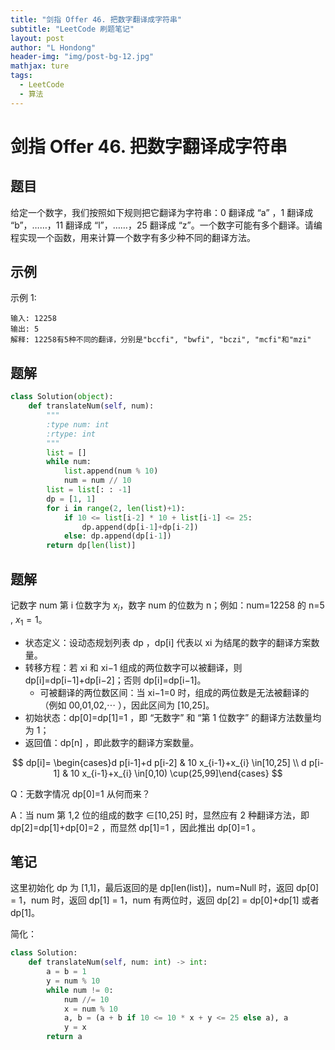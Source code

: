 ```yaml
---
title: "剑指 Offer 46. 把数字翻译成字符串"
subtitle: "LeetCode 刷题笔记"
layout: post
author: "L Hondong"
header-img: "img/post-bg-12.jpg"
mathjax: ture
tags:
  - LeetCode
  - 算法
---
```


# 剑指 Offer 46. 把数字翻译成字符串

## 题目

给定一个数字，我们按照如下规则把它翻译为字符串：0 翻译成 “a” ，1 翻译成 “b”，……，11 翻译成 “l”，……，25 翻译成 “z”。一个数字可能有多个翻译。请编程实现一个函数，用来计算一个数字有多少种不同的翻译方法。

## 示例

示例 1:

```
输入: 12258
输出: 5
解释: 12258有5种不同的翻译，分别是"bccfi", "bwfi", "bczi", "mcfi"和"mzi"
```

## 题解

```python
class Solution(object):
    def translateNum(self, num):
        """
        :type num: int
        :rtype: int
        """
        list = []
        while num:
            list.append(num % 10)
            num = num // 10
        list = list[: : -1]
        dp = [1, 1]
        for i in range(2, len(list)+1):
            if 10 <= list[i-2] * 10 + list[i-1] <= 25:
                dp.append(dp[i-1]+dp[i-2])
            else: dp.append(dp[i-1])
        return dp[len(list)]
```

## 题解

记数字 num 第 i 位数字为 $x_i$，数字 num 的位数为 n；例如：num=12258 的 n=5 , $x_1=1$。

- 状态定义：设动态规划列表 dp ，dp[i] 代表以 xi 为结尾的数字的翻译方案数量。
- 转移方程：若 xi 和 xi−1 组成的两位数字可以被翻译，则 dp[i]=dp[i−1]+dp[i−2]；否则 dp[i]=dp[i−1]。
  - 可被翻译的两位数区间：当 xi−1=0 时，组成的两位数是无法被翻译的（例如 00,01,02,⋯ ），因此区间为 [10,25]。
- 初始状态：dp[0]=dp[1]=1 ，即 “无数字” 和 “第 1 位数字” 的翻译方法数量均为 1；
- 返回值：dp[n] ，即此数字的翻译方案数量。

$$
dp[i]= \begin{cases}d p[i-1]+d p[i-2] & 10 x_{i-1}+x_{i} \in[10,25] \\ d p[i-1] & 10 x_{i-1}+x_{i} \in[0,10) \cup(25,99]\end{cases}
$$

Q：无数字情况 dp[0]=1 从何而来？

A：当 num 第 1,2 位的组成的数字 ∈[10,25] 时，显然应有 2 种翻译方法，即 dp[2]=dp[1]+dp[0]=2 ，而显然 dp[1]=1 ，因此推出 dp[0]=1 。

## 笔记

这里初始化 dp 为 [1,1]，最后返回的是 dp[len(list)]，num=Null 时，返回 dp[0] = 1，num 时，返回 dp[1] = 1，num 有两位时，返回 dp[2] = dp[0]+dp[1] 或者 dp[1]。

简化：

```python
class Solution:
    def translateNum(self, num: int) -> int:
        a = b = 1
        y = num % 10
        while num != 0:
            num //= 10
            x = num % 10
            a, b = (a + b if 10 <= 10 * x + y <= 25 else a), a
            y = x
        return a
```
